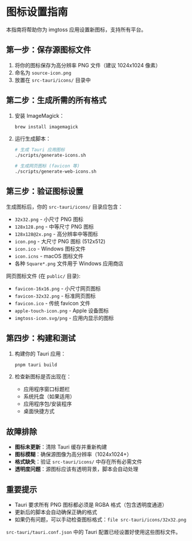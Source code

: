 # 图标设置指南

本指南将帮助你为 imgtoss 应用设置新图标，支持所有平台。

## 第一步：保存源图标文件

1. 将你的图标保存为高分辨率 PNG 文件（建议 1024x1024 像素）
2. 命名为 `source-icon.png`
3. 放置在 `src-tauri/icons/` 目录中

## 第二步：生成所需的所有格式

1. 安装 ImageMagick：
   ```bash
   brew install imagemagick
   ```

2. 运行生成脚本：
   ```bash
   # 生成 Tauri 应用图标
   ./scripts/generate-icons.sh
   
   # 生成网页图标 (favicon 等)
   ./scripts/generate-web-icons.sh
   ```

## 第三步：验证图标设置

生成图标后，你的 `src-tauri/icons/` 目录应包含：

- `32x32.png` - 小尺寸 PNG 图标
- `128x128.png` - 中等尺寸 PNG 图标  
- `128x128@2x.png` - 高分辨率中等图标
- `icon.png` - 大尺寸 PNG 图标 (512x512)
- `icon.ico` - Windows 图标文件
- `icon.icns` - macOS 图标文件
- 各种 `Square*.png` 文件用于 Windows 应用商店

网页图标文件 (在 `public/` 目录):
- `favicon-16x16.png` - 小尺寸网页图标
- `favicon-32x32.png` - 标准网页图标
- `favicon.ico` - 传统 favicon 文件
- `apple-touch-icon.png` - Apple 设备图标
- `imgtoss-icon.svg/png` - 应用内显示的图标

## 第四步：构建和测试

1. 构建你的 Tauri 应用：
   ```bash
   pnpm tauri build
   ```

2. 检查新图标是否出现在：
   - 应用程序窗口标题栏
   - 系统托盘（如果适用）
   - 应用程序包/安装程序
   - 桌面快捷方式

## 故障排除

- **图标未更新**：清除 Tauri 缓存并重新构建
- **图标模糊**：确保源图像为高分辨率（1024x1024+）
- **格式缺失**：验证 `src-tauri/icons/` 中存在所有必需文件
- **透明度问题**：源图标应该有透明背景，脚本会自动处理

## 重要提示

- Tauri 要求所有 PNG 图标都必须是 RGBA 格式（包含透明度通道）
- 更新后的脚本会自动确保正确的格式
- 如果仍有问题，可以手动检查图标格式：`file src-tauri/icons/32x32.png`

`src-tauri/tauri.conf.json` 中的 Tauri 配置已经设置好使用这些图标文件。